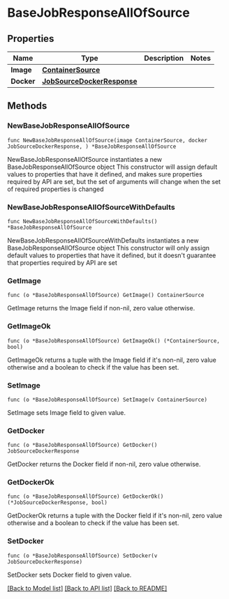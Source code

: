 # BaseJobResponseAllOfSource

## Properties

Name | Type | Description | Notes
------------ | ------------- | ------------- | -------------
**Image** | [**ContainerSource**](ContainerSource.md) |  | 
**Docker** | [**JobSourceDockerResponse**](JobSourceDockerResponse.md) |  | 

## Methods

### NewBaseJobResponseAllOfSource

`func NewBaseJobResponseAllOfSource(image ContainerSource, docker JobSourceDockerResponse, ) *BaseJobResponseAllOfSource`

NewBaseJobResponseAllOfSource instantiates a new BaseJobResponseAllOfSource object
This constructor will assign default values to properties that have it defined,
and makes sure properties required by API are set, but the set of arguments
will change when the set of required properties is changed

### NewBaseJobResponseAllOfSourceWithDefaults

`func NewBaseJobResponseAllOfSourceWithDefaults() *BaseJobResponseAllOfSource`

NewBaseJobResponseAllOfSourceWithDefaults instantiates a new BaseJobResponseAllOfSource object
This constructor will only assign default values to properties that have it defined,
but it doesn't guarantee that properties required by API are set

### GetImage

`func (o *BaseJobResponseAllOfSource) GetImage() ContainerSource`

GetImage returns the Image field if non-nil, zero value otherwise.

### GetImageOk

`func (o *BaseJobResponseAllOfSource) GetImageOk() (*ContainerSource, bool)`

GetImageOk returns a tuple with the Image field if it's non-nil, zero value otherwise
and a boolean to check if the value has been set.

### SetImage

`func (o *BaseJobResponseAllOfSource) SetImage(v ContainerSource)`

SetImage sets Image field to given value.


### GetDocker

`func (o *BaseJobResponseAllOfSource) GetDocker() JobSourceDockerResponse`

GetDocker returns the Docker field if non-nil, zero value otherwise.

### GetDockerOk

`func (o *BaseJobResponseAllOfSource) GetDockerOk() (*JobSourceDockerResponse, bool)`

GetDockerOk returns a tuple with the Docker field if it's non-nil, zero value otherwise
and a boolean to check if the value has been set.

### SetDocker

`func (o *BaseJobResponseAllOfSource) SetDocker(v JobSourceDockerResponse)`

SetDocker sets Docker field to given value.



[[Back to Model list]](../README.md#documentation-for-models) [[Back to API list]](../README.md#documentation-for-api-endpoints) [[Back to README]](../README.md)


